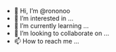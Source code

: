 - 👋 Hi, I’m @rononoo
- 👀 I’m interested in ...
- 🌱 I’m currently learning ...
- 💞️ I’m looking to collaborate on ...
- 📫 How to reach me ...

<!---
rononoo/rononoo is a ✨ special ✨ repository because its `README.md` (this file) appears on your GitHub profile.
You can click the Preview link to take a look at your changes.
--->
